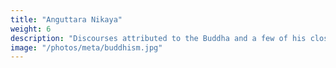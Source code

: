 ```yaml
---
title: "Anguttara Nikaya"
weight: 6
description: "Discourses attributed to the Buddha and a few of his closest disciples containing the teachings of Theravada Buddhism"
image: "/photos/meta/buddhism.jpg"
---
```



